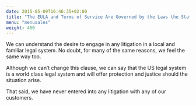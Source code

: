 ```yaml
---
date: 2015-05-09T16:46:35+02:00
title: "The EULA and Terms of Service Are Governed by the Laws the State of California, USA and Gives Exclusive Jurisdiction of the Courts in San Francisco, California, USA. Can We Remove This or Change This?"
menu: "menusales"
weight: 460
---
```


We can understand the desire to engage in any litigation in a local and familiar legal system. No doubt, for many of the same reasons, we feel the same way too.

Although we can’t change this clause, we can say that the US legal system is a world class legal system and will offer protection and justice should the situation arise.

That said, we have never entered into any litigation with any of our customers.